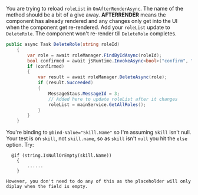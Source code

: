 You are trying to reload `roleList` in `OnAfterRenderAsync`.  The name of the method should be a bit of a give away.  **AFTERRENDER** means the component has already rendered and any changes only get into the UI when the component get re-rendered.  Add your `roleList` update to `DeleteRole`.  The component won't re-render till `DeleteRole` completes.


```csharp
public async Task DeleteRole(string roleId)
    {
        var role = await roleManager.FindByIdAsync(roleId);
        bool confirmed = await jSRuntime.InvokeAsync<bool>("confirm", "Are you sure?");
        if (confirmed)
        {
            var result = await roleManager.DeleteAsync(role);       
            if (result.Succeeded)
            {
                MessageStaus.MessageId = 3;
                // Added here to update roleList after it changes
                roleList = mainService.GetAllRoles();
            }
        }
    }
```

You're binding to `@bind-Value="Skill.Name"` so I'm assuming `Skill` isn't null.  Your test is on `skill`, not `skill.name`, so as `skill` isn't `null` you hit the `else` option.  Try:

```
  @if (string.IsNullOrEmpty(skill.Name))
    {
        ......
    }

However, you don't need to do any of this as the placeholder will only diplay when the field is empty.
```
